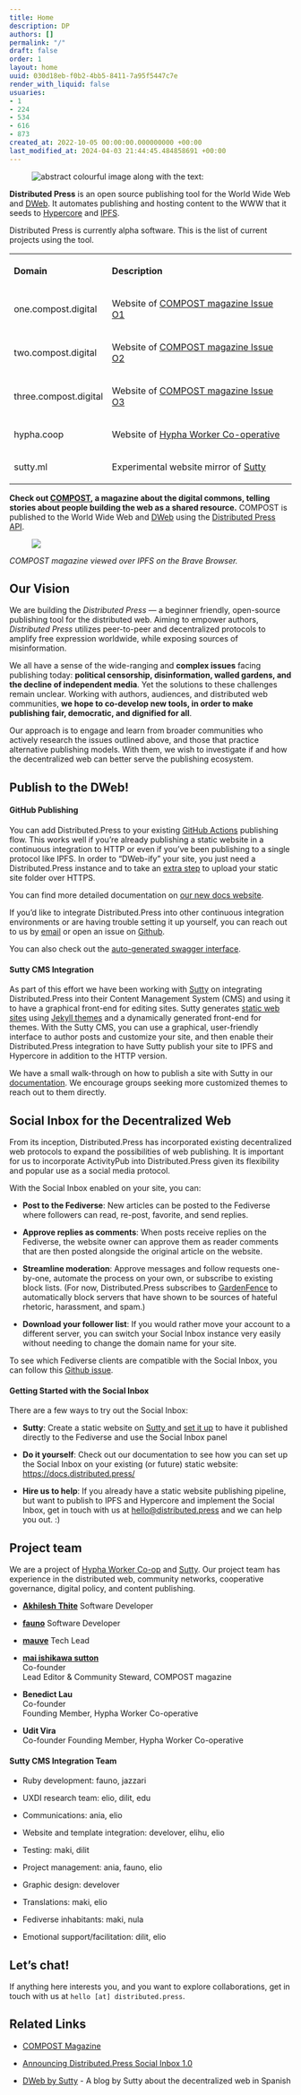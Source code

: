 ```yaml
---
title: Home
description: DP
authors: []
permalink: "/"
draft: false
order: 1
layout: home
uuid: 030d18eb-f0b2-4bb5-8411-7a95f5447c7e
render_with_liquid: false
usuaries:
- 1
- 224
- 534
- 616
- 873
created_at: 2022-10-05 00:00:00.000000000 +00:00
last_modified_at: 2024-04-03 21:44:45.484858691 +00:00
---
```


<figure><img src="public/ksh17nfen0uehmnqll389caurf9d/dp header2.png" class="img-fluid" controls="false" alt="abstract colourful image along with the text: "></figure>
<p style="text-align:start"><strong>Distributed Press</strong> is an open source publishing tool for the World Wide Web and <a href="https://getdweb.net" rel="noopener" target="_blank" referrerpolicy="strict-origin-when-cross-origin">DWeb</a>. It automates publishing and hosting content to the WWW that it seeds to <a href="https://hypercore-protocol.org/" rel="noopener" target="_blank" referrerpolicy="strict-origin-when-cross-origin">Hypercore</a> and <a href="https://ipfs.io" rel="noopener" target="_blank" referrerpolicy="strict-origin-when-cross-origin">IPFS</a>.</p>
<p style="text-align:start">Distributed Press is currently alpha software. This is the list of current projects using the tool.</p>
<table>
  <tbody>
    <tr>
      <th>
        <p style="text-align:start">Domain</p>
      </th>
      <th>
        <p style="text-align:start">Description</p>
      </th>
    </tr>
    <tr>
      <td>
        <p style="text-align:start">one.compost.digital</p>
      </td>
      <td>
        <p style="text-align:start">Website of <a href="https://one.compost.digital" rel="noopener" target="_blank" referrerpolicy="strict-origin-when-cross-origin">COMPOST magazine Issue O1</a></p>
      </td>
    </tr>
    <tr>
      <td>
        <p style="text-align:start">two.compost.digital</p>
      </td>
      <td>
        <p style="text-align:start">Website of <a href="https://two.compost.digital" rel="noopener" target="_blank" referrerpolicy="strict-origin-when-cross-origin">COMPOST magazine Issue O2</a></p>
      </td>
    </tr>
    <tr>
      <td>
        <p style="text-align:start">three.compost.digital</p>
      </td>
      <td>
        <p style="text-align:start">Website of <a href="https://three.compost.digital" rel="noopener" target="_blank" referrerpolicy="strict-origin-when-cross-origin">COMPOST magazine Issue O3</a></p>
      </td>
    </tr>
    <tr>
      <td>
        <p style="text-align:start">hypha.coop</p>
      </td>
      <td>
        <p style="text-align:start">Website of <a href="https://hypha.coop" rel="noopener" target="_blank" referrerpolicy="strict-origin-when-cross-origin">Hypha Worker Co-operative</a></p>
      </td>
    </tr>
    <tr>
      <td>
        <p style="text-align:start">sutty.ml</p>
      </td>
      <td>
        <p style="text-align:start">Experimental website mirror of <a href="https://sutty.nl/en/" rel="noopener" target="_blank" referrerpolicy="strict-origin-when-cross-origin">Sutty</a></p>
      </td>
    </tr>
  </tbody>
</table>
<p style="text-align:start"><strong>Check out <a href="https://compost.digital" rel="noopener" target="_blank" referrerpolicy="strict-origin-when-cross-origin">COMPOST</a>, a magazine about the digital commons, telling stories about people building the web as a shared resource.</strong> COMPOST is published to the World Wide Web and <a href="https://getdweb.net" rel="noopener" target="_blank" referrerpolicy="strict-origin-when-cross-origin">DWeb</a> using the <a href="https://github.com/hyphacoop/api.distributed.press" rel="noopener" target="_blank" referrerpolicy="strict-origin-when-cross-origin">Distributed Press API</a>.</p>
<figure><img src="public/ey2bg0gcc2l6q955r3fjjkpmivtp/2021-03-06-one-brave-ipns.png" class="img-fluid" controls="false"></figure>
<p style="text-align:start"><em>COMPOST magazine viewed over IPFS on the Brave Browser.</em></p>
<h2 style="text-align:start" id="our-vision"><strong>Our Vision</strong></h2>
<p style="text-align:start">We are building the <em>Distributed Press</em> — a beginner friendly, open-source publishing tool for the distributed web. Aiming to empower authors, <em>Distributed Press</em> utilizes peer-to-peer and decentralized protocols to amplify free expression worldwide, while exposing sources of misinformation.</p>
<p style="text-align:start">We all have a sense of the wide-ranging and <strong>complex issues</strong> facing publishing today: <strong>political censorship, disinformation, walled gardens, and the decline of independent media</strong>. Yet the solutions to these challenges remain unclear. Working with authors, audiences, and distributed web communities, <strong>we hope to co-develop new tools, in order to make publishing fair, democratic, and dignified for all</strong>.</p>
<p style="text-align:start">Our approach is to engage and learn from broader communities who actively research the issues outlined above, and those that practice alternative publishing models. With them, we wish to investigate if and how the decentralized web can better serve the publishing ecosystem.</p>
<p style="text-align:start"></p>
<h2 style="text-align:start" id="publish-to-the-dweb!"><strong>Publish to the DWeb!</strong></h2>
<h4 style="text-align:start" id="github-publishing">GitHub Publishing</h4>
<p style="text-align:start">You can add Distributed.Press to your existing <a href="https://docs.github.com/en/actions" rel="noopener" target="_blank" referrerpolicy="strict-origin-when-cross-origin">GitHub Actions</a> publishing flow. This works well if you’re already publishing a static website in a continuous integration to HTTP or even if you’ve been publishing to a single protocol like IPFS. In order to “DWeb-ify” your site, you just need a Distributed.Press instance and to take an <a href="https://github.com/marketplace/actions/publish-to-distributed-press" rel="noopener" target="_blank" referrerpolicy="strict-origin-when-cross-origin">extra step</a> to upload your static site folder over HTTPS.</p>
<p style="text-align:start">You can find more detailed documentation on <a href="https://docs.distributed.press" rel="noopener" target="_blank" referrerpolicy="strict-origin-when-cross-origin">our new docs website</a>.</p>
<p style="text-align:start">If you’d like to integrate Distributed.Press into other continuous integration environments or are having trouble setting it up yourself, you can reach out to us by <a href="mailto:%20hello@distributed.press" rel="noopener" target="_blank" referrerpolicy="strict-origin-when-cross-origin">email</a> or open an issue on <a href="https://github.com/hyphacoop/distributed.press" rel="noopener" target="_blank" referrerpolicy="strict-origin-when-cross-origin">Github</a>.</p>
<p style="text-align:start">You can also check out the <a href="https://api.distributed.press/v1/docs/static/index.html" rel="noopener" target="_blank" referrerpolicy="strict-origin-when-cross-origin">auto-generated swagger interface</a>.</p>
<h4 style="text-align:start" id="sutty-cms-integration">Sutty CMS Integration</h4>
<p style="text-align:start">As part of this effort we have been working with <a href="https://sutty.nl/en/" rel="noopener" target="_blank" referrerpolicy="strict-origin-when-cross-origin">Sutty</a> on integrating Distributed.Press into their Content Management System (CMS) and using it to have a graphical front-end for editing sites. Sutty generates <a href="https://en.wikipedia.org/wiki/Static_web_page" rel="noopener" target="_blank" referrerpolicy="strict-origin-when-cross-origin">static web sites</a> using <a href="https://jekyllrb.com/" rel="noopener" target="_blank" referrerpolicy="strict-origin-when-cross-origin">Jekyll themes</a> and a dynamically generated front-end for themes. With the Sutty CMS, you can use a graphical, user-friendly interface to author posts and customize your site, and then enable their Distributed.Press integration to have Sutty publish your site to IPFS and Hypercore in addition to the HTTP version.</p>
<p style="text-align:start">We have a small walk-through on how to publish a site with Sutty in our <a href="https://docs.distributed.press/deployment/sutty" rel="noopener" target="_blank" referrerpolicy="strict-origin-when-cross-origin">documentation</a>. We encourage groups seeking more customized themes to reach out to them directly.</p>
<p style="text-align:start"></p>
<h2 style="text-align:start" id="social-inbox-for-the-decentralized-web">Social Inbox for the Decentralized Web</h2>
<p style="text-align:start">From its inception, Distributed.Press has incorporated existing decentralized web protocols to expand the possibilities of web publishing. It is important for us to incorporate ActivityPub into Distributed.Press given its flexibility and popular use as a social media protocol.</p>
<p style="text-align:start">With the Social Inbox enabled on your site, you can:</p>
<ul>
  <li>
    <p style="text-align:start"><strong>Post to the Fediverse</strong>: New articles can be posted to the Fediverse where followers can read, re-post, favorite, and send replies.</p>
  </li>
  <li>
    <p style="text-align:start"><strong>Approve replies as comments</strong>: When posts receive replies on the Fediverse, the website owner can approve them as reader comments that are then posted alongside the original article on the website.</p>
  </li>
  <li>
    <p style="text-align:start"><strong>Streamline moderation</strong>: Approve messages and follow requests one-by-one, automate the process on your own, or subscribe to existing block lists. (For now, Distributed.Press subscribes to <a href="https://github.com/gardenfence/blocklist/tree/main" rel="noopener" target="_blank" referrerpolicy="strict-origin-when-cross-origin">GardenFence</a> to automatically block servers that have shown to be sources of hateful rhetoric, harassment, and spam.)</p>
  </li>
  <li>
    <p style="text-align:start"><strong>Download your follower list</strong>: If you would rather move your account to a different server, you can switch your Social Inbox instance very easily without needing to change the domain name for your site.</p>
  </li>
</ul>
<p style="text-align:start">To see which Fediverse clients are compatible with the Social Inbox, you can follow this <a href="https://github.com/hyphacoop/social.distributed.press/issues/24" rel="noopener" target="_blank" referrerpolicy="strict-origin-when-cross-origin">Github issue</a>.</p>
<h4 style="text-align:start" id="getting-started-with-the-social-inbox"><strong>Getting Started with the Social Inbox</strong></h4>
<p style="text-align:start">There are a few ways to try out the Social Inbox:</p>
<ul>
  <li>
    <p style="text-align:start"><strong>Sutty</strong>: Create a static website on <a href="https://sutty.nl/en/" rel="noopener" target="_blank" referrerpolicy="strict-origin-when-cross-origin">Sutty </a>and <a href="https://sutty.nl/en/how-to-publish-your-sutty-posts-in-fediverse" rel="noopener" target="_blank" referrerpolicy="strict-origin-when-cross-origin">set it up</a> to have it published directly to the Fediverse and use the Social Inbox panel</p>
  </li>
  <li>
    <p style="text-align:start"><strong>Do it yourself</strong>: Check out our documentation to see how you can set up the Social Inbox on your existing (or future) static website: <a href="https://docs.distributed.press/" rel="noopener" target="_blank" referrerpolicy="strict-origin-when-cross-origin">https://docs.distributed.press/</a></p>
  </li>
  <li>
    <p style="text-align:start"><strong>Hire us to help</strong>: If you already have a static website publishing pipeline, but want to publish to IPFS and Hypercore and implement the Social Inbox, get in touch with us at <a href="mailto:hello@distributed.press" rel="noopener" target="_blank" referrerpolicy="strict-origin-when-cross-origin">hello@distributed.press</a> and we can help you out. :)</p>
  </li>
</ul>
<h2 style="text-align:start"></h2>
<h2 style="text-align:start" id="project-team"><strong>Project team</strong></h2>
<p style="text-align:start">We are a project of <a href="https://hypha.coop/" rel="noopener" target="_blank" referrerpolicy="strict-origin-when-cross-origin">Hypha Worker Co-op</a> and <a href="https://sutty.nl/" rel="noopener" target="_blank" referrerpolicy="strict-origin-when-cross-origin">Sutty</a>. Our project team has experience in the distributed web, community networks, cooperative governance, digital policy, and content publishing.</p>
<ul>
  <li>
    <p style="text-align:start"><strong><a href="https://akhilesh.art/" rel="noopener" target="_blank" referrerpolicy="strict-origin-when-cross-origin">Akhilesh Thite</a></strong> Software Developer</p>
  </li>
  <li>
    <p style="text-align:start"><strong><a href="https://0xacab.org/fauno" rel="noopener" target="_blank" referrerpolicy="strict-origin-when-cross-origin">fauno</a></strong> Software Developer</p>
  </li>
  <li>
    <p style="text-align:start"><strong><a href="https://software.mauve.moe/" rel="noopener" target="_blank" referrerpolicy="strict-origin-when-cross-origin">mauve</a></strong> Tech Lead</p>
  </li>
  <li>
    <p style="text-align:start"><strong><a href="https://maisutton.net/" rel="noopener" target="_blank" referrerpolicy="strict-origin-when-cross-origin">mai ishikawa sutton</a></strong> <br>
      Co-founder<br>
      Lead Editor &amp; Community Steward, COMPOST magazine</p>
  </li>
  <li>
    <p style="text-align:start"><strong>Benedict Lau</strong><br>
      Co-founder<br>
      Founding Member, Hypha Worker Co-operative</p>
  </li>
  <li>
    <p style="text-align:start"><strong>Udit Vira</strong><br>
      Co-founder Founding Member, Hypha Worker Co-operative</p>
  </li>
</ul>
<p style="text-align:start"></p>
<h4 style="text-align:start" id="sutty-cms-integration-team">Sutty CMS Integration Team</h4>
<ul>
  <li>
    <p style="text-align:start">Ruby development: fauno, jazzari</p>
  </li>
  <li>
    <p style="text-align:start">UXDI research team: elio, dilit, edu</p>
  </li>
  <li>
    <p style="text-align:start">Communications: ania, elio</p>
  </li>
  <li>
    <p style="text-align:start">Website and template integration: develover, elihu, elio</p>
  </li>
  <li>
    <p style="text-align:start">Testing: maki, dilit</p>
  </li>
  <li>
    <p style="text-align:start">Project management: ania, fauno, elio</p>
  </li>
  <li>
    <p style="text-align:start">Graphic design: develover</p>
  </li>
  <li>
    <p style="text-align:start">Translations: maki, elio</p>
  </li>
  <li>
    <p style="text-align:start">Fediverse inhabitants: maki, nula</p>
  </li>
  <li>
    <p style="text-align:start">Emotional support/facilitation: dilit, elio</p>
  </li>
</ul>
<h2 style="text-align:start"></h2>
<h2 style="text-align:start" id="let's-chat!">Let’s chat!</h2>
<p style="text-align:start">If anything here interests you, and you want to explore collaborations, get in touch with us at <code>hello [at] distributed.press</code>.</p>
<h2 style="text-align:start"></h2>
<h2 style="text-align:start" id="related-links">Related Links</h2>
<ul>
  <li>
    <p style="text-align:start"><a href="https://compost.digital/" rel="noopener" target="_blank" referrerpolicy="strict-origin-when-cross-origin">COMPOST Magazine</a></p>
  </li>
  <li>
    <p style="text-align:start"><a href="https://hypha.coop/dripline/announcing-dp-social-inbox/" rel="noopener" target="_blank" referrerpolicy="strict-origin-when-cross-origin">Announcing Distributed.Press Social Inbox 1.0</a></p>
  </li>
  <li>
    <p style="text-align:start"><a href="https://dweb.sutty.nl/" rel="noopener" target="_blank" referrerpolicy="strict-origin-when-cross-origin">DWeb by Sutty</a> - A blog by Sutty about the decentralized web in Spanish</p>
  </li>
</ul>